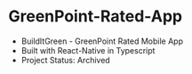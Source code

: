 # GreenPoint-Rated-App
- BuildItGreen - GreenPoint Rated Mobile App
- Built with React-Native in Typescript
- Project Status: Archived
